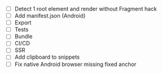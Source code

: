 - [ ] Detect 1 root element and render without Fragment hack
- [ ] Add manifest.json (Android)
- [ ] Export
- [ ] Tests
- [ ] Bundle
- [ ] CI/CD
- [ ] SSR
- [ ] Add clipboard to snippets
- [ ] Fix native Android browser missing fixed anchor
